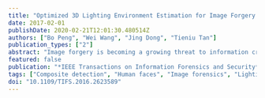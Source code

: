 ```yaml
---
title: "Optimized 3D Lighting Environment Estimation for Image Forgery Detection"
date: 2017-02-01
publishDate: 2020-02-21T12:01:30.480514Z
authors: ["Bo Peng", "Wei Wang", "Jing Dong", "Tieniu Tan"]
publication_types: ["2"]
abstract: "Image forgery is becoming a growing threat to information credibility. Among all kinds of image forgeries, photographic composites of human faces have very serious impacts. To combat this kind of forgery, some forensic methods propose to estimate the 3D lighting environments from different faces and investigate the consistency between them. Although they are very effective, existing 3D lighting-based forensic methods are limited by many simplifying assumptions about the surface reflection model, among which convexity and constant reflectance are two critical ones. In this paper, we propose an optimized 3D lighting estimation method by incorporating a more general surface reflection model. In this model, we relax the convexity and constant reflectance assumptions by taking the occlusion geometry and surface texture information into consideration. The proposed reflection model is more general and accurate; hence, it can achieve better lighting estimation accuracy and more reliable discrimination performance. Comprehensive experiments on both synthetic and real data sets validate the correctness and efficacy of the proposed method. Comparisons with two existing 3D lighting-based forensic methods also demonstrate the superiority of the proposed method for detecting face splicing."
featured: false
publication: "*IEEE Transactions on Information Forensics and Security*"
tags: ["Composite detection", "Human faces", "Image forensics", "Lighting estimation"]
doi: "10.1109/TIFS.2016.2623589"
---
```


